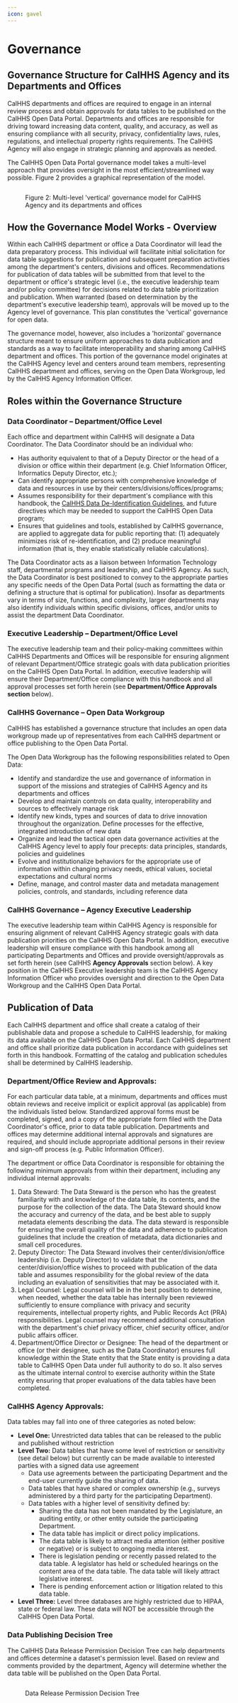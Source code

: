 ```yaml
---
icon: gavel
---
```


# Governance

## Governance Structure for CalHHS Agency and its Departments and Offices

CalHHS departments and offices are required to engage in an internal review process and obtain approvals for data tables to be published on the CalHHS Open Data Portal. Departments and offices are responsible for driving toward increasing data content, quality, and accuracy, as well as ensuring compliance with all security, privacy, confidentiality laws, rules, regulations, and intellectual property rights requirements. The CalHHS Agency will also engage in strategic planning and approvals as needed.

The CalHHS Open Data Portal governance model takes a multi-level approach that provides oversight in the most efficient/streamlined way possible. Figure 2 provides a graphical representation of the model.

<figure><img src="../.gitbook/assets/image (24).png" alt=""><figcaption><p>Figure 2: Multi-level 'vertical' governance model for CalHHS Agency and its departments and offices</p></figcaption></figure>

## How the Governance Model Works - Overview

Within each CalHHS department or office a Data Coordinator will lead the data preparatory process. This individual will facilitate initial solicitation for data table suggestions for publication and subsequent preparation activities among the department's centers, divisions and offices. Recommendations for publication of data tables will be submitted from that level to the department or office's strategic level (i.e., the executive leadership team and/or policy committee) for decisions related to data table prioritization and publication. When warranted (based on determination by the department's executive leadership team), approvals will be moved up to the Agency level of governance. This plan constitutes the 'vertical' governance for open data.

The governance model, however, also includes a 'horizontal' governance structure meant to ensure uniform approaches to data publication and standards as a way to facilitate interoperability and sharing among CalHHS department and offices. This portion of the governance model originates at the CalHHS Agency level and centers around team members, representing CalHHS department and offices, serving on the Open Data Workgroup, led by the CalHHS Agency Information Officer.

## Roles within the Governance Structure

### Data Coordinator – Department/Office Level

Each office and department within CalHHS will designate a Data Coordinator. The Data Coordinator should be an individual who:

* Has authority equivalent to that of a Deputy Director or the head of a division or office within their department (e.g. Chief Information Officer, Informatics Deputy Director, etc.);
* Can identify appropriate persons with comprehensive knowledge of data and resources in use by their centers/divisions/offices/programs;
* Assumes responsibility for their department's compliance with this handbook, the [CalHHS Data De-Identification Guidelines](broken-reference), and future directives which may be needed to support the CalHHS Open Data program;
* Ensures that guidelines and tools, established by CalHHS governance, are applied to aggregate data for public reporting that: (1) adequately minimizes risk of re-identification, and (2) produce meaningful information (that is, they enable statistically reliable calculations).

The Data Coordinator acts as a liaison between Information Technology staff, departmental programs and leadership, and CalHHS Agency. As such, the Data Coordinator is best positioned to convey to the appropriate parties any specific needs of the Open Data Portal (such as formatting the data or defining a structure that is optimal for publication). Insofar as departments vary in terms of size, functions, and complexity, larger departments may also identify individuals within specific divisions, offices, and/or units to assist the department Data Coordinator.

### Executive Leadership – Department/Office Level

The executive leadership team and their policy-making committees within CalHHS Departments and Offices will be responsible for ensuring alignment of relevant Department/Office strategic goals with data publication priorities on the CalHHS Open Data Portal. In addition, executive leadership will ensure their Department/Office compliance with this handbook and all approval processes set forth herein (see **Department/Office Approvals section** below).

### CalHHS Governance – Open Data Workgroup

CalHHS has established a governance structure that includes an open data workgroup made up of representatives from each CalHHS department or office publishing to the Open Data Portal.

The Open Data Workgroup has the following responsibilities related to Open Data:

* Identify and standardize the use and governance of information in support of the missions and strategies of CalHHS Agency and its departments and offices
* Develop and maintain controls on data quality, interoperability and sources to effectively manage risk
* Identify new kinds, types and sources of data to drive innovation throughout the organization. Define processes for the effective, integrated introduction of new data
* Organize and lead the tactical open data governance activities at the CalHHS Agency level to apply four precepts: data principles, standards, policies and guidelines
* Evolve and institutionalize behaviors for the appropriate use of information within changing privacy needs, ethical values, societal expectations and cultural norms
* Define, manage, and control master data and metadata management policies, controls, and standards, including reference data

### CalHHS Governance – Agency Executive Leadership

The executive leadership team within CalHHS Agency is responsible for ensuring alignment of relevant CalHHS Agency strategic goals with data publication priorities on the CalHHS Open Data Portal. In addition, executive leadership will ensure compliance with this handbook among all participating Departments and Offices and provide oversight/approvals as set forth herein (see CalHHS **Agency Approvals** section below). A key position in the CalHHS Executive leadership team is the CalHHS Agency Information Officer who provides oversight and direction to the Open Data Workgroup and the CalHHS Open Data Portal.

## Publication of Data

Each CalHHS department and office shall create a catalog of their publishable data and propose a schedule to CalHHS leadership, for making its data available on the CalHHS Open Data Portal. Each CalHHS department and office shall prioritize data publication in accordance with guidelines set forth in this handbook. Formatting of the catalog and publication schedules shall be determined by CalHHS leadership.

### Department/Office Review and Approvals:

For each particular data table, at a minimum, departments and offices must obtain reviews and receive implicit or explicit approval (as applicable) from the individuals listed below. Standardized approval forms must be completed, signed, and a copy of the appropriate form filed with the Data Coordinator's office, prior to data table publication. Departments and offices may determine additional internal approvals and signatures are required, and should include appropriate additional persons in their review and sign-off process (e.g. Public Information Officer).

The department or office Data Coordinator is responsible for obtaining the following minimum approvals from within their department, including any individual internal approvals:

1. Data Steward: The Data Steward is the person who has the greatest familiarity with and knowledge of the data table, its contents, and the purpose for the collection of the data. The Data Steward should know the accuracy and currency of the data, and be best able to supply metadata elements describing the data. The data steward is responsible for ensuring the overall quality of the data and adherence to publication guidelines that include the creation of metadata, data dictionaries and small cell procedures.
2. Deputy Director: The Data Steward involves their center/division/office leadership (i.e. Deputy Director) to validate that the center/division/office wishes to proceed with publication of the data table and assumes responsibility for the global review of the data including an evaluation of sensitivities that may be associated with it.
3. Legal Counsel: Legal counsel will be in the best position to determine, when needed, whether the data table has internally been reviewed sufficiently to ensure compliance with privacy and security requirements, intellectual property rights, and Public Records Act (PRA) responsibilities. Legal counsel may recommend additional consultation with the department's chief privacy officer, chief security officer, and/or public affairs officer.
4. Department/Office Director or Designee: The head of the department or office (or their designee, such as the Data Coordinator) ensures full knowledge within the State entity that the State entity is providing a data table to CalHHS Open Data under full authority to do so. It also serves as the ultimate internal control to exercise authority within the State entity ensuring that proper evaluations of the data tables have been completed.

### CalHHS Agency Approvals:

Data tables may fall into one of three categories as noted below:

* **Level One:** Unrestricted data tables that can be released to the public and published without restriction
* **Level Two:** Data tables that have some level of restriction or sensitivity (see detail below) but currently can be made available to interested parties with a signed data use agreement
  * Data use agreements between the participating Department and the end-user currently guide the sharing of data.
  * Data tables that have shared or complex ownership (e.g., surveys administered by a third party for the participating Department).
  * Data tables with a higher level of sensitivity defined by:
    * Sharing the data has not been mandated by the Legislature, an auditing entity, or other entity outside the participating Department.
    * The data table has implicit or direct policy implications.
    * The data table is likely to attract media attention (either positive or negative) or is subject to ongoing media interest.
    * There is legislation pending or recently passed related to the data table. A legislator has held or scheduled hearings on the content area of the data table. The data table will likely attract legislative interest.
    * There is pending enforcement action or litigation related to this data table.
* **Level Three:** Level three databases are highly restricted due to HIPAA, state or federal law. These data will NOT be accessible through the CalHHS Open Data Portal.

### Data Publishing Decision Tree

The CalHHS Data Release Permission Decision Tree can help departments and offices determine a dataset's permission level. Based on review and comments provided by the department, Agency will determine whether the data table will be published on the Open Data Portal.

<figure><img src="../.gitbook/assets/Decision_Matrix.png" alt=""><figcaption><p>Data Release Permission Decision Tree</p></figcaption></figure>

